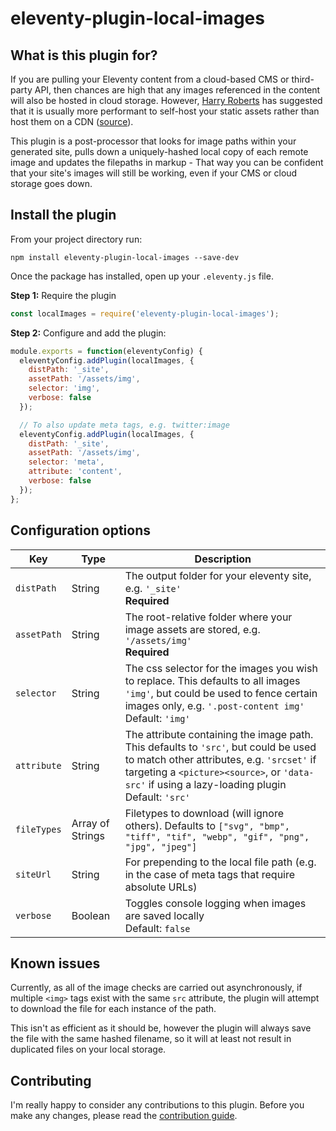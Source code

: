 # eleventy-plugin-local-images

## What is this plugin for?
If you are pulling your Eleventy content from a cloud-based CMS or third-party API, then chances are high that any images referenced in the content will also be hosted in cloud storage. However, [Harry Roberts](https://twitter.com/@csswizardry) has suggested that it is usually more performant to self-host your static assets rather than host them on a CDN ([source](https://csswizardry.com/2019/05/self-host-your-static-assets/)).

This plugin is a post-processor that looks for image paths within your generated site, pulls down a uniquely-hashed local copy of each remote image and updates the filepaths in markup - That way you can be confident that your site's images will still be working, even if your CMS or cloud storage goes down.


## Install the plugin

From your project directory run:
```
npm install eleventy-plugin-local-images --save-dev
```
Once the package has installed, open up your `.eleventy.js` file.

__Step 1:__ Require the plugin

```js
const localImages = require('eleventy-plugin-local-images');
```

__Step 2:__ Configure and add the plugin:

```js
module.exports = function(eleventyConfig) {
  eleventyConfig.addPlugin(localImages, {
    distPath: '_site',
    assetPath: '/assets/img',
    selector: 'img',
    verbose: false
  });

  // To also update meta tags, e.g. twitter:image
  eleventyConfig.addPlugin(localImages, {
    distPath: '_site',
    assetPath: '/assets/img',
    selector: 'meta',
    attribute: 'content',
    verbose: false
  });
};
```

## Configuration options

| Key | Type | Description |
|--|--|--|
| `distPath` | String | The output folder for your eleventy site, e.g. `'_site'`<br>__Required__ |
| `assetPath` | String | The root-relative folder where your image assets are stored, e.g. `'/assets/img'`<br>__Required__ |
| `selector` | String | The css selector for the images you wish to replace. This defaults to all images `'img'`, but could be used to fence certain images only, e.g. `'.post-content img'`<br>Default: `'img'` |
| `attribute` | String | The attribute containing the image path. This defaults to `'src'`, but could be used to match other attributes, e.g. `'srcset'` if targeting a `<picture><source>`, or `'data-src'` if using a lazy-loading plugin<br>Default: `'src'` |
| `fileTypes` | Array of Strings | Filetypes to download (will ignore others). Defaults to `["svg", "bmp", "tiff", "tif", "webp", "gif", "png", "jpg", "jpeg"]` |
| `siteUrl` | String | For prepending to the local file path (e.g. in the case of meta tags that require absolute URLs) |
| `verbose` | Boolean | Toggles console logging when images are saved locally<br>Default: `false` |

## Known issues

Currently, as all of the image checks are carried out asynchronously, if multiple `<img>` tags exist with the same `src` attribute, the plugin will attempt to download the file for each instance of the path. 

This isn't as efficient as it should be, however the plugin will always save the file with the same hashed filename, so it will at least not result in duplicated files on your local storage.

## Contributing

I'm really happy to consider any contributions to this plugin. Before you make any changes, please read the [contribution guide](https://github.com/robb0wen/eleventy-plugin-local-images/blob/master/CONTRIBUTING.md).
